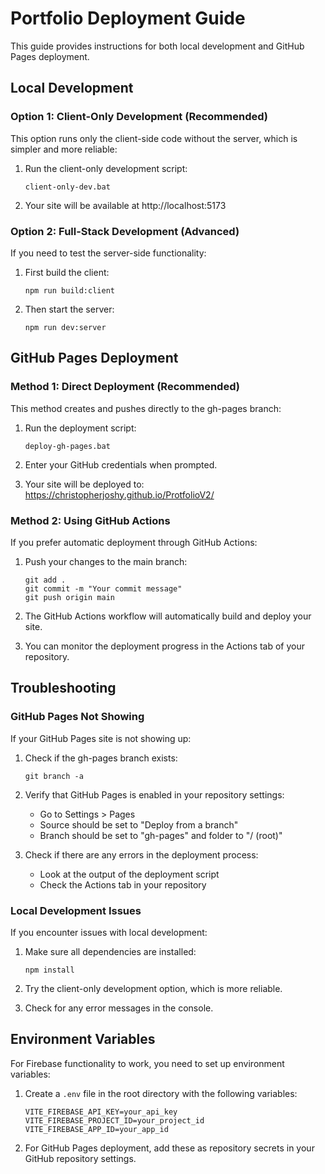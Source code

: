 # Portfolio Deployment Guide

This guide provides instructions for both local development and GitHub Pages deployment.

## Local Development

### Option 1: Client-Only Development (Recommended)

This option runs only the client-side code without the server, which is simpler and more reliable:

1. Run the client-only development script:
   ```
   client-only-dev.bat
   ```

2. Your site will be available at http://localhost:5173

### Option 2: Full-Stack Development (Advanced)

If you need to test the server-side functionality:

1. First build the client:
   ```
   npm run build:client
   ```

2. Then start the server:
   ```
   npm run dev:server
   ```

## GitHub Pages Deployment

### Method 1: Direct Deployment (Recommended)

This method creates and pushes directly to the gh-pages branch:

1. Run the deployment script:
   ```
   deploy-gh-pages.bat
   ```

2. Enter your GitHub credentials when prompted.

3. Your site will be deployed to: https://christopherjoshy.github.io/ProtfolioV2/

### Method 2: Using GitHub Actions

If you prefer automatic deployment through GitHub Actions:

1. Push your changes to the main branch:
   ```
   git add .
   git commit -m "Your commit message"
   git push origin main
   ```

2. The GitHub Actions workflow will automatically build and deploy your site.

3. You can monitor the deployment progress in the Actions tab of your repository.

## Troubleshooting

### GitHub Pages Not Showing

If your GitHub Pages site is not showing up:

1. Check if the gh-pages branch exists:
   ```
   git branch -a
   ```

2. Verify that GitHub Pages is enabled in your repository settings:
   - Go to Settings > Pages
   - Source should be set to "Deploy from a branch"
   - Branch should be set to "gh-pages" and folder to "/ (root)"

3. Check if there are any errors in the deployment process:
   - Look at the output of the deployment script
   - Check the Actions tab in your repository

### Local Development Issues

If you encounter issues with local development:

1. Make sure all dependencies are installed:
   ```
   npm install
   ```

2. Try the client-only development option, which is more reliable.

3. Check for any error messages in the console.

## Environment Variables

For Firebase functionality to work, you need to set up environment variables:

1. Create a `.env` file in the root directory with the following variables:
   ```
   VITE_FIREBASE_API_KEY=your_api_key
   VITE_FIREBASE_PROJECT_ID=your_project_id
   VITE_FIREBASE_APP_ID=your_app_id
   ```

2. For GitHub Pages deployment, add these as repository secrets in your GitHub repository settings.